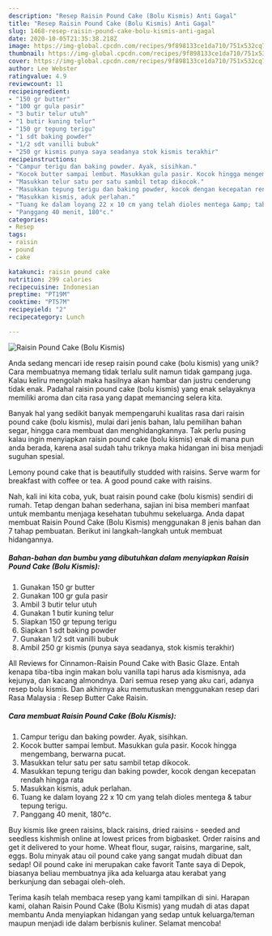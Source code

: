 ```yaml
---
description: "Resep Raisin Pound Cake (Bolu Kismis) Anti Gagal"
title: "Resep Raisin Pound Cake (Bolu Kismis) Anti Gagal"
slug: 1468-resep-raisin-pound-cake-bolu-kismis-anti-gagal
date: 2020-10-05T21:35:38.218Z
image: https://img-global.cpcdn.com/recipes/9f898133ce1da710/751x532cq70/raisin-pound-cake-bolu-kismis-foto-resep-utama.jpg
thumbnail: https://img-global.cpcdn.com/recipes/9f898133ce1da710/751x532cq70/raisin-pound-cake-bolu-kismis-foto-resep-utama.jpg
cover: https://img-global.cpcdn.com/recipes/9f898133ce1da710/751x532cq70/raisin-pound-cake-bolu-kismis-foto-resep-utama.jpg
author: Lee Webster
ratingvalue: 4.9
reviewcount: 11
recipeingredient:
- "150 gr butter"
- "100 gr gula pasir"
- "3 butir telur utuh"
- "1 butir kuning telur"
- "150 gr tepung terigu"
- "1 sdt baking powder"
- "1/2 sdt vanilli bubuk"
- "250 gr kismis punya saya seadanya stok kismis terakhir"
recipeinstructions:
- "Campur terigu dan baking powder. Ayak, sisihkan."
- "Kocok butter sampai lembut. Masukkan gula pasir. Kocok hingga mengembang, berwarna pucat."
- "Masukkan telur satu per satu sambil tetap dikocok."
- "Masukkan tepung terigu dan baking powder, kocok dengan kecepatan rendah hingga rata"
- "Masukkan kismis, aduk perlahan."
- "Tuang ke dalam loyang 22 x 10 cm yang telah dioles mentega &amp; tabur tepung terigu."
- "Panggang 40 menit, 180°c."
categories:
- Resep
tags:
- raisin
- pound
- cake

katakunci: raisin pound cake 
nutrition: 299 calories
recipecuisine: Indonesian
preptime: "PT19M"
cooktime: "PT57M"
recipeyield: "2"
recipecategory: Lunch

---
```



![Raisin Pound Cake (Bolu Kismis)](https://img-global.cpcdn.com/recipes/9f898133ce1da710/751x532cq70/raisin-pound-cake-bolu-kismis-foto-resep-utama.jpg)

Anda sedang mencari ide resep raisin pound cake (bolu kismis) yang unik? Cara membuatnya memang tidak terlalu sulit namun tidak gampang juga. Kalau keliru mengolah maka hasilnya akan hambar dan justru cenderung tidak enak. Padahal raisin pound cake (bolu kismis) yang enak selayaknya memiliki aroma dan cita rasa yang dapat memancing selera kita.

Banyak hal yang sedikit banyak mempengaruhi kualitas rasa dari raisin pound cake (bolu kismis), mulai dari jenis bahan, lalu pemilihan bahan segar, hingga cara membuat dan menghidangkannya. Tak perlu pusing kalau ingin menyiapkan raisin pound cake (bolu kismis) enak di mana pun anda berada, karena asal sudah tahu triknya maka hidangan ini bisa menjadi suguhan spesial.

Lemony pound cake that is beautifully studded with raisins. Serve warm for breakfast with coffee or tea. A good pound cake with raisins.


Nah, kali ini kita coba, yuk, buat raisin pound cake (bolu kismis) sendiri di rumah. Tetap dengan bahan sederhana, sajian ini bisa memberi manfaat untuk membantu menjaga kesehatan tubuhmu sekeluarga. Anda dapat membuat Raisin Pound Cake (Bolu Kismis) menggunakan 8 jenis bahan dan 7 tahap pembuatan. Berikut ini langkah-langkah untuk membuat hidangannya.

<!--inarticleads1-->

##### Bahan-bahan dan bumbu yang dibutuhkan dalam menyiapkan Raisin Pound Cake (Bolu Kismis):

1. Gunakan 150 gr butter
1. Gunakan 100 gr gula pasir
1. Ambil 3 butir telur utuh
1. Gunakan 1 butir kuning telur
1. Siapkan 150 gr tepung terigu
1. Siapkan 1 sdt baking powder
1. Gunakan 1/2 sdt vanilli bubuk
1. Ambil 250 gr kismis (punya saya seadanya, stok kismis terakhir)


All Reviews for Cinnamon-Raisin Pound Cake with Basic Glaze. Entah kenapa tiba-tiba ingin makan bolu vanilla tapi harus ada kismisnya, ada kejunya, dan kacang almondnya. Dari semua resep yang aku cari, adanya resep bolu kismis. Dan akhirnya aku memutuskan menggunakan resep dari Rasa Malaysia : Resep Butter Cake Raisin. 

<!--inarticleads2-->

##### Cara membuat Raisin Pound Cake (Bolu Kismis):

1. Campur terigu dan baking powder. Ayak, sisihkan.
1. Kocok butter sampai lembut. Masukkan gula pasir. Kocok hingga mengembang, berwarna pucat.
1. Masukkan telur satu per satu sambil tetap dikocok.
1. Masukkan tepung terigu dan baking powder, kocok dengan kecepatan rendah hingga rata
1. Masukkan kismis, aduk perlahan.
1. Tuang ke dalam loyang 22 x 10 cm yang telah dioles mentega &amp; tabur tepung terigu.
1. Panggang 40 menit, 180°c.


Buy kismis like green raisins, black raisins, dried raisins - seeded and seedless kishmish online at lowest prices from bigbasket. Order raisins and get it delivered to your home. Wheat flour, sugar, raisins, margarine, salt, eggs. Bolu minyak atau oil pound cake yang sangat mudah dibuat dan sedap! Oil pound cake ini merupakan cake favorit Tante saya di Depok, biasanya beliau membuatnya jika ada keluarga atau kerabat yang berkunjung dan sebagai oleh-oleh. 

Terima kasih telah membaca resep yang kami tampilkan di sini. Harapan kami, olahan Raisin Pound Cake (Bolu Kismis) yang mudah di atas dapat membantu Anda menyiapkan hidangan yang sedap untuk keluarga/teman maupun menjadi ide dalam berbisnis kuliner. Selamat mencoba!
